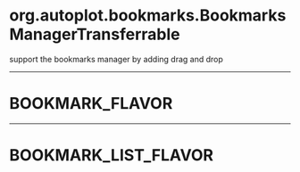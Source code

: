 # org.autoplot.bookmarks.BookmarksManagerTransferrable

support the bookmarks manager by adding drag and drop

***
<a name="BOOKMARK_FLAVOR"></a>
# BOOKMARK_FLAVOR



***
<a name="BOOKMARK_LIST_FLAVOR"></a>
# BOOKMARK_LIST_FLAVOR



